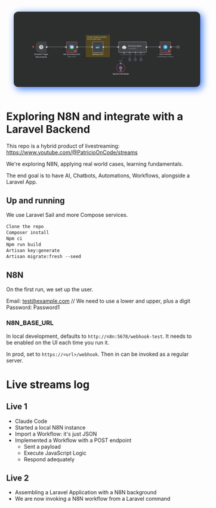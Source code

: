 <p align="center">
<img src="./art/logo-cover.png" style="width: 500px; border-radius: 12px; margin: 20px; box-shadow: 5px 5px 20px rgb(45 114 253);" >
</p>

# Exploring N8N and integrate with a Laravel Backend

This repo is a hybrid product of livestreaming: https://www.youtube.com/@PatricioOnCode/streams

We're exploring N8N, applying real world cases, learning fundamentals.

The end goal is to have AI, Chatbots, Automations, Workflows, alongside a Laravel App.

## Up and running

We use Laravel Sail and more Compose services.

```
Clone the repo
Composer install
Npm ci
Npm run build
Artisan key:generate
Artisan migrate:fresh --seed
```

## N8N

On the first run, we set up the user.

Email: test@example.com
// We need to use a lower and upper, plus a digit
Password: Password1

### N8N_BASE_URL

In local development, defaults to `http://n8n:5678/webhook-test`.
It needs to be enabled on the UI each time you run it.

In prod, set to `https://<url>/webhook`.
Then in can be invoked as a regular server.

# Live streams log

## Live 1

- Claude Code
- Started a local N8N instance
- Import a Workflow: it's just JSON
- Implemented a Workflow with a POST endpoint
    - Sent a payload
    - Execute JavaScript Logic
    - Respond adequately

## Live 2
- Assembling a Laravel Application with a N8N background
- We are now invoking a N8N workflow from a Laravel command
